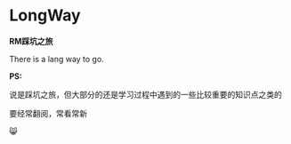 # LongWay
**RM踩坑之旅**

There is a lang way to go.



**PS:**

说是踩坑之旅，但大部分的还是学习过程中遇到的一些比较重要的知识点之类的

要经常翻阅，常看常新

:smile_cat:

